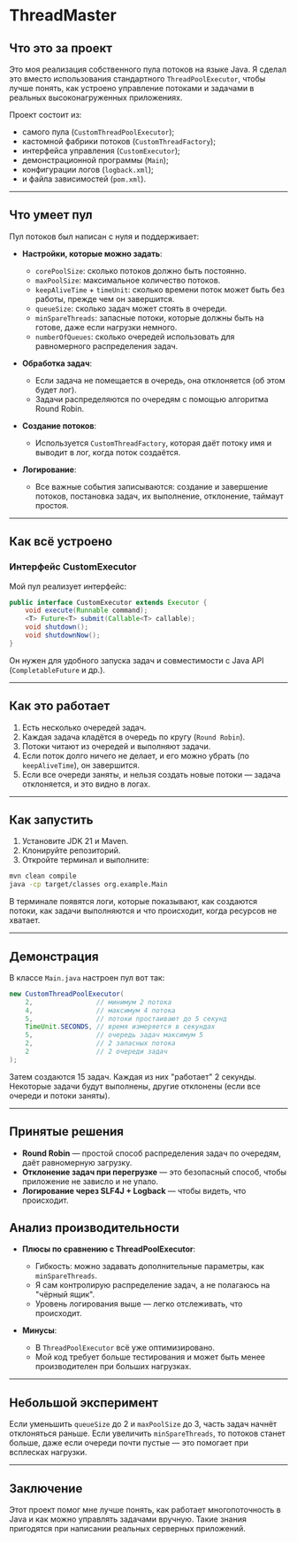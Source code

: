 # ThreadMaster

## Что это за проект

Это моя реализация собственного пула потоков на языке Java. Я сделал это вместо использования стандартного `ThreadPoolExecutor`, чтобы лучше понять, как устроено управление потоками и задачами в реальных высоконагруженных приложениях.

Проект состоит из:
- самого пула (`CustomThreadPoolExecutor`);
- кастомной фабрики потоков (`CustomThreadFactory`);
- интерфейса управления (`CustomExecutor`);
- демонстрационной программы (`Main`);
- конфигурации логов (`logback.xml`);
- и файла зависимостей (`pom.xml`).

---

## Что умеет пул

Пул потоков был написан с нуля и поддерживает:

- **Настройки, которые можно задать**:
  - `corePoolSize`: сколько потоков должно быть постоянно.
  - `maxPoolSize`: максимальное количество потоков.
  - `keepAliveTime` + `timeUnit`: сколько времени поток может быть без работы, прежде чем он завершится.
  - `queueSize`: сколько задач может стоять в очереди.
  - `minSpareThreads`: запасные потоки, которые должны быть на готове, даже если нагрузки немного.
  - `numberOfQueues`: сколько очередей использовать для равномерного распределения задач.

- **Обработка задач**:
  - Если задача не помещается в очередь, она отклоняется (об этом будет лог).
  - Задачи распределяются по очередям с помощью алгоритма Round Robin.

- **Создание потоков**:
  - Используется `CustomThreadFactory`, которая даёт потоку имя и выводит в лог, когда поток создаётся.

- **Логирование**:
  - Все важные события записываются: создание и завершение потоков, постановка задач, их выполнение, отклонение, таймаут простоя.

---

## Как всё устроено

### Интерфейс CustomExecutor

Мой пул реализует интерфейс:

```java
public interface CustomExecutor extends Executor {
    void execute(Runnable command);
    <T> Future<T> submit(Callable<T> callable);
    void shutdown();
    void shutdownNow();
}
```

Он нужен для удобного запуска задач и совместимости с Java API (`CompletableFuture` и др.).

---

## Как это работает

1. Есть несколько очередей задач.
2. Каждая задача кладётся в очередь по кругу (`Round Robin`).
3. Потоки читают из очередей и выполняют задачи.
4. Если поток долго ничего не делает, и его можно убрать (по `keepAliveTime`), он завершится.
5. Если все очереди заняты, и нельзя создать новые потоки — задача отклоняется, и это видно в логах.

---

## Как запустить

1. Установите JDK 21 и Maven.
2. Клонируйте репозиторий.
3. Откройте терминал и выполните:

```bash
mvn clean compile
java -cp target/classes org.example.Main
```

В терминале появятся логи, которые показывают, как создаются потоки, как задачи выполняются и что происходит, когда ресурсов не хватает.

---

## Демонстрация

В классе `Main.java` настроен пул вот так:

```java
new CustomThreadPoolExecutor(
    2,                // минимум 2 потока
    4,                // максимум 4 потока
    5,                // потоки простаивают до 5 секунд
    TimeUnit.SECONDS, // время измеряется в секундах
    5,                // очередь задач максимум 5
    2,                // 2 запасных потока
    2                 // 2 очереди задач
);
```

Затем создаются 15 задач. Каждая из них "работает" 2 секунды. Некоторые задачи будут выполнены, другие отклонены (если все очереди и потоки заняты).

---

## Принятые решения

- **Round Robin** — простой способ распределения задач по очередям, даёт равномерную загрузку.
- **Отклонение задач при перегрузке** — это безопасный способ, чтобы приложение не зависло и не упало.
- **Логирование через SLF4J + Logback** — чтобы видеть, что происходит.

## Анализ производительности

- **Плюсы по сравнению с ThreadPoolExecutor**:
  - Гибкость: можно задавать дополнительные параметры, как `minSpareThreads`.
  - Я сам контролирую распределение задач, а не полагаюсь на "чёрный ящик".
  - Уровень логирования выше — легко отслеживать, что происходит.

- **Минусы**:
  - В `ThreadPoolExecutor` всё уже оптимизировано.
  - Мой код требует больше тестирования и может быть менее производителен при больших нагрузках.

---

## Небольшой эксперимент

Если уменьшить `queueSize` до 2 и `maxPoolSize` до 3, часть задач начнёт отклоняться раньше. Если увеличить `minSpareThreads`, то потоков станет больше, даже если очереди почти пустые — это помогает при всплесках нагрузки.

---

## Заключение

Этот проект помог мне лучше понять, как работает многопоточность в Java и как можно управлять задачами вручную. Такие знания пригодятся при написании реальных серверных приложений.



